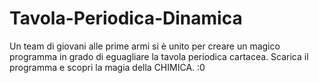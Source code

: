 # Tavola-Periodica-Dinamica
Un team di giovani alle prime armi si è unito per creare un magico programma in grado di eguagliare la tavola periodica cartacea. Scarica il programma e scopri la magia della CHIMICA. :0
